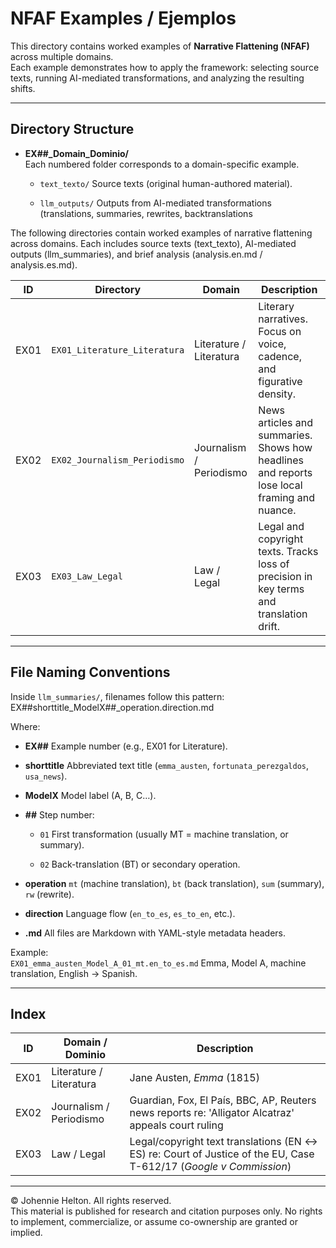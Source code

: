 # NFAF Examples / Ejemplos

This directory contains worked examples of **Narrative Flattening (NFAF)** across multiple domains.  
Each example demonstrates how to apply the framework: selecting source texts, running AI-mediated transformations, and analyzing the resulting shifts.  

---

## Directory Structure

- **EX##_Domain_Dominio/**  
  Each numbered folder corresponds to a domain-specific example.  
  - `text_texto/`
  Source texts (original human-authored material).  
  
  - `llm_outputs/`
  Outputs from AI-mediated transformations (translations, summaries, rewrites, backtranslations

The following directories contain worked examples of narrative flattening across domains. Each includes source texts (text_texto), AI-mediated outputs (llm_summaries), and brief analysis (analysis.en.md / analysis.es.md).

| **ID** | **Directory**                | **Domain**              | **Description**                                                                             |
| ------ | ---------------------------- | ----------------------- | ------------------------------------------------------------------------------------------- |
| EX01   | `EX01_Literature_Literatura` | Literature / Literatura | Literary narratives. Focus on voice, cadence, and figurative density.                       |
| EX02   | `EX02_Journalism_Periodismo` | Journalism / Periodismo | News articles and summaries. Shows how headlines and reports lose local framing and nuance. |
| EX03   | `EX03_Law_Legal`             | Law / Legal             | Legal and copyright texts. Tracks loss of precision in key terms and translation drift.     |

---

## File Naming Conventions

Inside `llm_summaries/`, filenames follow this pattern: EX##shorttitle_ModelX##_operation.direction.md

Where:

- **EX##**
Example number (e.g., EX01 for Literature).  

- **shorttitle**
Abbreviated text title (`emma_austen`, `fortunata_perezgaldos`, `usa_news`).  

- **ModelX**
Model label (A, B, C…).  

- **##**
Step number:  

  - `01`
  First transformation (usually MT = machine translation, or summary).  
  
  - `02`
  Back-translation (BT) or secondary operation.  
  
- **operation**
`mt` (machine translation), `bt` (back translation), `sum` (summary), `rw` (rewrite).  

- **direction**
Language flow (`en_to_es`, `es_to_en`, etc.).  

- **.md**
All files are Markdown with YAML-style metadata headers.

Example:  
`EX01_emma_austen_Model_A_01_mt.en_to_es.md`
Emma, Model A, machine translation, English → Spanish.

---

## Index

| **ID** | **Domain / Dominio**    | **Description**                                                                                                   |
| ------ | ----------------------- | ----------------------------------------------------------------------------------------------------------------- |
| EX01   | Literature / Literatura | Jane Austen, *Emma* (1815)                                                                                        |
| EX02   | Journalism / Periodismo | Guardian, Fox, El País, BBC, AP, Reuters news reports re: 'Alligator Alcatraz' appeals court ruling               |
| EX03   | Law / Legal             | Legal/copyright text translations (EN ↔ ES) re: Court of Justice of the EU, Case T-612/17 (*Google v Commission*) |

---

© Johennie Helton. All rights reserved.  
This material is published for research and citation purposes only. No rights to implement, commercialize, or assume co-ownership are granted or implied.
